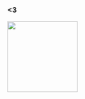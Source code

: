 ### <3

<img height="160em" src="https://github-readme-stats.vercel.app/api/top-langs/?username=sofiahahn&layout=compact&theme=synthwave"/>
